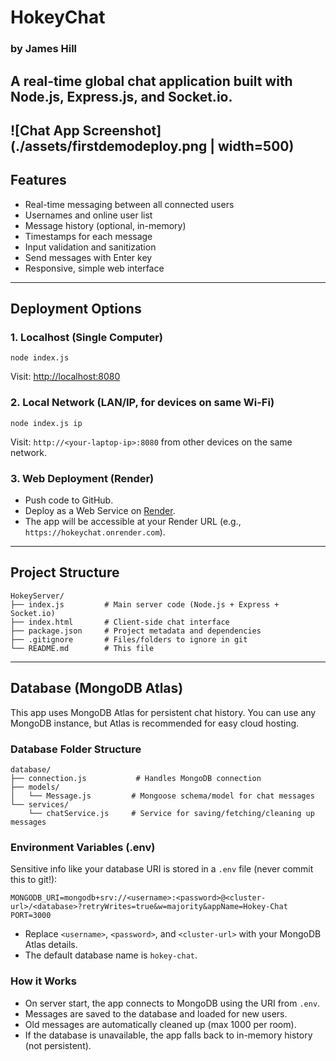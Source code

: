 # HokeyChat
### by James Hill

A real-time global chat application built with Node.js, Express.js, and Socket.io.
---
![Chat App Screenshot](./assets/firstdemodeploy.png | width=500)
---

## Features
- Real-time messaging between all connected users
- Usernames and online user list
- Message history (optional, in-memory)
- Timestamps for each message
- Input validation and sanitization
- Send messages with Enter key
- Responsive, simple web interface

---

## Deployment Options

### 1. Localhost (Single Computer)
```
node index.js
```
Visit: [http://localhost:8080](http://localhost:8080)

### 2. Local Network (LAN/IP, for devices on same Wi-Fi)
```
node index.js ip
```
Visit: `http://<your-laptop-ip>:8080` from other devices on the same network.

### 3. Web Deployment (Render)
- Push code to GitHub.
- Deploy as a Web Service on [Render](https://render.com/).
- The app will be accessible at your Render URL (e.g., `https://hokeychat.onrender.com`).

---

## Project Structure

```
HokeyServer/
├── index.js         # Main server code (Node.js + Express + Socket.io)
├── index.html       # Client-side chat interface
├── package.json     # Project metadata and dependencies
├── .gitignore       # Files/folders to ignore in git 
└── README.md        # This file
```

---

## Database (MongoDB Atlas)

This app uses MongoDB Atlas for persistent chat history. You can use any MongoDB instance, but Atlas is recommended for easy cloud hosting.

### Database Folder Structure

```
database/
├── connection.js           # Handles MongoDB connection
├── models/
│   └── Message.js         # Mongoose schema/model for chat messages
└── services/
    └── chatService.js     # Service for saving/fetching/cleaning up messages
```

### Environment Variables (.env)

Sensitive info like your database URI is stored in a `.env` file (never commit this to git!):
```
MONGODB_URI=mongodb+srv://<username>:<password>@<cluster-url>/<database>?retryWrites=true&w=majority&appName=Hokey-Chat
PORT=3000
```
- Replace `<username>`, `<password>`, and `<cluster-url>` with your MongoDB Atlas details.
- The default database name is `hokey-chat`.

### How it Works
- On server start, the app connects to MongoDB using the URI from `.env`.
- Messages are saved to the database and loaded for new users.
- Old messages are automatically cleaned up (max 1000 per room).
- If the database is unavailable, the app falls back to in-memory history (not persistent).


